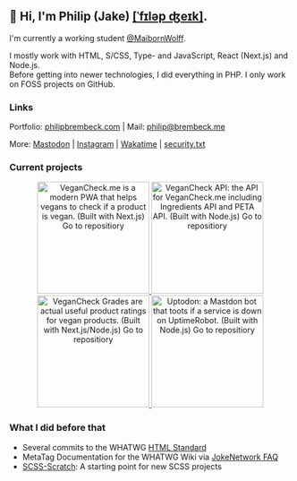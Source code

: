 ## 👋   Hi, I'm Philip (Jake) [[ˈfɪləp ʤeɪk]](https://philipbrembeck.com). 

I'm currently a working student [@MaibornWolff](https://github.com/maibornwolff). 

I mostly work with HTML, S/CSS, Type- and JavaScript, React (Next.js) and Node.js.<br />
Before getting into newer technologies, I did everything in PHP. I only work on FOSS projects on GitHub.

### Links

Portfolio: [philipbrembeck.com](https://philipbrembeck.com) | Mail: <philip@brembeck.me>

More: [Mastodon](https://fosstodon.org/@philipbrembeck) | [Instagram](https://instagram.com/jakesbier) | [Wakatime](https://wakatime.com/@philipbrembeck) | [security.txt](https://cldsi.de/.well-known/security.txt)

### Current projects
<div align="center">
<a href="https://github.com/JokeNetwork/vegancheck.me">
  <picture>
      <source srcset="https://user-images.githubusercontent.com/4144601/221286525-c0248ec0-0190-404f-85f1-00f4d8a3082a.svg" media="(prefers-color-scheme: dark)">
      <img src="https://user-images.githubusercontent.com/4144601/221286529-4a75d8dd-4921-4503-84b2-ce99b0c54557.svg" width="200" alt="VeganCheck.me is a modern PWA that helps vegans to check if a product is vegan. (Built with Next.js) Go to repositiory">
  </picture>
</a>

<a href="https://github.com/JokeNetwork/VeganCheck.me-API">
  <picture>
      <source srcset="https://user-images.githubusercontent.com/4144601/221285716-8a02c714-b420-40d3-8d61-c2bd492b7762.svg" media="(prefers-color-scheme: dark)">
      <img src="https://user-images.githubusercontent.com/4144601/221285718-54713771-8a98-4f07-a917-7142e9e32a45.svg" width="200" alt="VeganCheck API: the API for VeganCheck.me including Ingredients API and PETA API. (Built with Node.js) Go to repositiory">
  </picture>
</a>

<a href="https://github.com/JokeNetwork/VeganCheck-Grades">
  <picture>
      <source srcset="https://user-images.githubusercontent.com/4144601/221302091-c996c8c7-88f3-48ec-826d-c6342f9c8ab6.svg" media="(prefers-color-scheme: dark)">
      <img src="https://user-images.githubusercontent.com/4144601/221302094-4c92b5e8-b1cb-4780-9996-8c1ca93ba42e.svg" width="200" alt="VeganCheck Grades are actual useful product ratings for vegan products. (Built with Next.js/Node.js) Go to repositiory">
  </picture>
</a>

<a href="https://github.com/JokeNetwork/uptodon">
  <picture>
      <source srcset="https://user-images.githubusercontent.com/4144601/221288330-61d5cc0d-de32-4d04-89d7-7debbc497f9e.svg" media="(prefers-color-scheme: dark)">
      <img src="https://user-images.githubusercontent.com/4144601/221288338-d16e68e5-5a91-4e01-a953-f5d764bf4c30.svg" width="200" alt="Uptodon: a Mastdon bot that toots if a service is down on UptimeRobot. (Built with Node.js) Go to repositiory">
  </picture>
</a>
</div>

### What I did before that
* Several commits to the WHATWG [HTML Standard](https://github.com/whatwg/html)
* MetaTag Documentation for the WHATWG Wiki via [JokeNetwork FAQ](https://github.com/JokeNetwork/faq)
* [SCSS-Scratch](https://github.com/JokeNetwork/SCSS-Scratch): A starting point for new SCSS projects 
